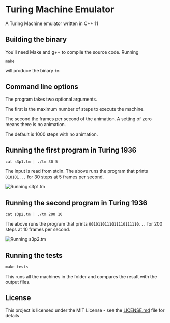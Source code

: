 # Turing Machine Emulator

A Turing Machine emulator written in C++ 11

## Building the binary

You'll need Make and g++ to compile the source code. Running

```
make
```

will produce the binary `tm`

## Command line options

The program takes two optional arguments. 

The first is the maximum number of steps to execute the machine.

The second the frames per second of the animation. A setting of zero means there is no animation.

The default is 1000 steps with no animation.

## Running the first program in Turing 1936

```
cat s3p1.tm | ./tm 30 5
```

The input is read from stdin. The above runs the program that prints `010101...` for 30 steps at 5 frames per second.

![Running s3p1.tm](http://melvinzh.sdf.org/s3p1e.gif)

## Running the second program in Turing 1936
```
cat s3p2.tm | ./tm 200 10
```

The above runs the program that prints `0010110111011110111110...` for 200 steps at 10 frames per second.

![Running s3p2.tm](http://melvinzh.sdf.org/s3p2.gif)

## Running the tests
```
make tests
```

This runs all the machines in the folder and compares the result with the output files.

## License

This project is licensed under the MIT License - see the [LICENSE.md](LICENSE.md) file for details
